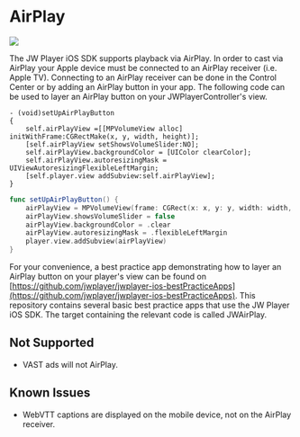 # AirPlay

<img src="https://img.shields.io/badge/SDK-iOS%20v3-0AAC29.svg?logo=apple">

The JW Player iOS SDK supports playback via AirPlay. In order to cast via AirPlay your Apple device must be connected to an AirPlay receiver (i.e. Apple TV). Connecting to an AirPlay receiver can be done in the Control Center or by adding an AirPlay button in your app. The following code can be used to layer an AirPlay button on your JWPlayerController's view.
```objc
- (void)setUpAirPlayButton
{
    self.airPlayView =[[MPVolumeView alloc] initWithFrame:CGRectMake(x, y, width, height)];
    [self.airPlayView setShowsVolumeSlider:NO];
    self.airPlayView.backgroundColor = [UIColor clearColor];
    self.airPlayView.autoresizingMask = UIViewAutoresizingFlexibleLeftMargin;
    [self.player.view addSubview:self.airPlayView];
}
```

```swift
func setUpAirPlayButton() {
    airPlayView = MPVolumeView(frame: CGRect(x: x, y: y, width: width, height: height))
    airPlayView.showsVolumeSlider = false
    airPlayView.backgroundColor = .clear
    airPlayView.autoresizingMask = .flexibleLeftMargin
    player.view.addSubview(airPlayView)
}
```

For your convenience, a best practice app demonstrating how to layer an AirPlay button on your player's view can be found on [https://github.com/jwplayer/jwplayer-ios-bestPracticeApps](https://github.com/jwplayer/jwplayer-ios-bestPracticeApps). This repository contains several basic best practice apps that use the JW Player iOS SDK. The target containing the relevant code is called JWAirPlay.

## Not Supported
* VAST ads will not AirPlay.

## Known Issues
* WebVTT captions are displayed on the mobile device, not on the AirPlay receiver.
